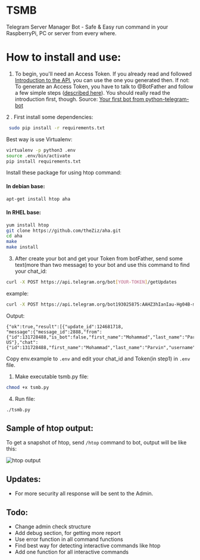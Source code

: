 # TSMB
Telegram Server Manager Bot - Safe &amp; Easy run command in your RaspberryPi, PC or server from every where.

# How to install and use:
 1. To begin, you'll need an Access Token. If you already read and followed [Introduction to the API](https://github.com/python-telegram-bot/python-telegram-bot/wiki/Introduction-to-the-API), you can use the one you generated then. If not: To generate an Access Token, you have to talk to @BotFather and follow a few simple steps ([described here](https://core.telegram.org/bots#6-botfather)). You should really read the introduction first, though.
 Source: [Your first bot from python-telegram-bot](https://github.com/python-telegram-bot/python-telegram-bot)
 
 2 . First install some dependencies:
 ```bash
  sudo pip install -r requirements.txt
  ```
  Best way is use Virtualenv:
  ```bash
  virtualenv -p python3 .env
  source .env/bin/activate
  pip install requirements.txt
  ```
  Install these package for using htop command:
  #### In debian base:
  ```bash
  apt-get install htop aha
  ```
  #### In RHEL base:
  ```bash
  yum install htop
  git clone https://github.com/theZiz/aha.git
  cd aha
  make
  make install
  ```
 
 3. After create your bot and get your Token from botFather, send some text(more than two message) to your bot and use this command to find your chat_id:
  ```bash
  curl -X POST https://api.telegram.org/bot[YOUR-TOKEN]/getUpdates
  ```
  example:
  ```bash
  curl -X POST https://api.telegram.org/bot193025875:AAHZ3hIanIau-Hg04B-mZREFBjLl6GvM9fk/getUpdates
  ```
  Output:
  ```
  {"ok":true,"result":[{"update_id":124681718,
"message":{"message_id":2888,"from":{"id":131728488,"is_bot":false,"first_name":"Mohammad","last_name":"Parvin","username":"mmparvin","language_code":"en-US"},"chat":{"id":131728488,"first_name":"Mohammad","last_name":"Parvin","username":"mmparvin","type":"private"},"date":1523988641,"text":"HHHHHHHHHHH"}}]}
  ```
Copy env.example to `.env` and edit your chat_id and Token(in step1) in `.env` file.
 1. Make executable tsmb.py file:
 ```bash
 chmod +x tsmb.py
 ```
 
 4. Run file:
 ```bash
 ./tsmb.py
 ```
## Sample of htop output:
To get a snapshot of htop, send `/htop` command to bot, output will be like this:

![htop output](https://github.com/MParvin/TSMB/blob/master/htop_output.png?raw=true)
 
## Updates:
 * For more security all response will be sent to the Admin.

## Todo:
* Change admin check structure
* Add debug section, for getting more report
* Use error function in all command functions
* Find best way for detecting interactive commands like htop
* Add one function for all interactive commands

